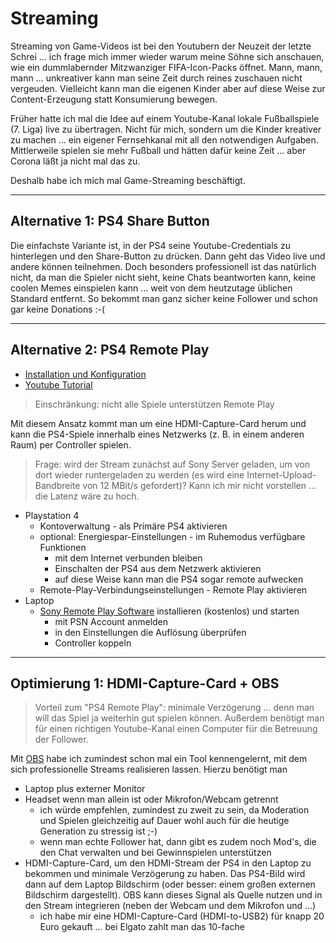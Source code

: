 # Streaming

Streaming von Game-Videos ist bei den Youtubern der Neuzeit der letzte Schrei ... ich frage mich immer wieder warum meine Söhne sich anschauen, wie ein dummlabernder Mitzwanziger FIFA-Icon-Packs öffnet. Mann, mann, mann ... unkreativer kann man seine Zeit durch reines zuschauen nicht vergeuden. Vielleicht kann man die eigenen Kinder aber auf diese Weise zur Content-Erzeugung statt Konsumierung bewegen.

Früher hatte ich mal die Idee auf einem Youtube-Kanal lokale Fußballspiele (7. Liga) live zu übertragen. Nicht für mich, sondern um die Kinder kreativer zu machen ... ein eigener Fernsehkanal mit all den notwendigen Aufgaben. Mittlerweile spielen sie mehr Fußball und hätten dafür keine Zeit ... aber Corona läßt ja nicht mal das zu.

Deshalb habe ich mich mal Game-Streaming beschäftigt.

---

## Alternative 1: PS4 Share Button

Die einfachste Variante ist, in der PS4 seine Youtube-Credentials zu hinterlegen und den Share-Button zu drücken. Dann geht das Video live und andere können teilnehmen. Doch besonders professionell ist das natürlich nicht, da man die Spieler nicht sieht, keine Chats beantworten kann, keine coolen Memes einspielen kann ... weit von dem heutzutage üblichen Standard entfernt. So bekommt man ganz sicher keine Follower und schon gar keine Donations :-(

---

## Alternative 2: PS4 Remote Play

* [Installation und Konfiguration](https://remoteplay.dl.playstation.net/remoteplay/lang/en/ps4_win.html)
* [Youtube Tutorial](https://www.youtube.com/watch?v=8Sg-Jc4wdPU)

> Einschränkung: nicht alle Spiele unterstützen Remote Play

Mit diesem Ansatz kommt man um eine HDMI-Capture-Card herum und kann die PS4-Spiele innerhalb eines Netzwerks (z. B. in einem anderen Raum) per Controller spielen.

> Frage: wird der Stream zunächst auf Sony Server geladen, um von dort wieder runtergeladen zu werden (es wird eine Internet-Upload-Bandbreite von 12 MBit/s gefordert)? Kann ich mir nicht vorstellen ... die Latenz wäre zu hoch.

* Playstation 4
  * Kontoverwaltung - als Primäre PS4 aktivieren
  * optional: Energiespar-Einstellungen - im Ruhemodus verfügbare Funktionen
    * mit dem Internet verbunden bleiben
    * Einschalten der PS4 aus dem Netzwerk aktivieren
    * auf diese Weise kann man die PS4 sogar remote aufwecken
  * Remote-Play-Verbindungseinstellungen - Remote Play aktivieren
* Laptop
  * [Sony Remote Play Software](https://www.playstation.com/de-de/remote-play/) installieren (kostenlos) und starten
    * mit PSN Account anmelden
    * in den Einstellungen die Auflösung überprüfen
    * Controller koppeln

---

## Optimierung 1: HDMI-Capture-Card + OBS

> Vorteil zum "PS4 Remote Play": minimale Verzögerung ... denn man will das Spiel ja weiterhin gut spielen können. Außerdem benötigt man für einen richtigen Youtube-Kanal einen Computer für die Betreuung der Follower.

Mit [OBS](obs.md) habe ich zumindest schon mal ein Tool kennengelernt, mit dem sich professionelle Streams realisieren lassen. Hierzu benötigt man

* Laptop plus externer Monitor
* Headset wenn man allein ist oder Mikrofon/Webcam getrennt
  * ich würde empfehlen, zumindest zu zweit zu sein, da Moderation und Spielen gleichzeitig auf Dauer wohl auch für die heutige Generation zu stressig ist ;-)
  * wenn man echte Follower hat, dann gibt es zudem noch Mod's, die den Chat verwalten und bei Gewinnspielen unterstützen
* HDMI-Capture-Card, um den HDMI-Stream der PS4 in den Laptop zu bekommen und minimale Verzögerung zu haben. Das PS4-Bild wird dann auf dem Laptop Bildschirm (oder besser: einem großen externen Bildschirm dargestellt). OBS kann dieses Signal als Quelle nutzen und in den Stream integrieren (neben der Webcam und dem Mikrofon und ...)
  * ich habe mir eine HDMI-Capture-Card (HDMI-to-USB2) für knapp 20 Euro gekauft ... bei Elgato zahlt man das 10-fache

